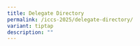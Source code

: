 ```yaml
---
title: Delegate Directory
permalink: /iccs-2025/delegate-directory/
variant: tiptap
description: ""
---
```

